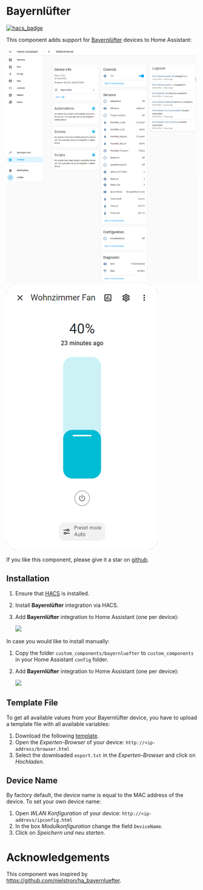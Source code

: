# Bayernlüfter

[![hacs_badge](https://img.shields.io/badge/HACS-Custom-41BDF5.svg)](https://github.com/hacs/integration)

This component adds support for [Bayernlüfter](https://www.bayernluft.de) devices to Home Assistant:

![Device](./doc/device.png)
![Fan](./doc/fan.png)

If you like this component, please give it a star on [github](https://github.com/mampfes/ha_bayernluefter).

## Installation

1. Ensure that [HACS](https://hacs.xyz) is installed.
2. Install **Bayernlüfter** integration via HACS.
3. Add **Bayernlüfter** integration to Home Assistant (one per device):

   [![](https://my.home-assistant.io/badges/config_flow_start.svg)](https://my.home-assistant.io/redirect/config_flow_start?domain=bayernluefter)

In case you would like to install manually:

1. Copy the folder `custom_components/bayernluefter` to `custom_components` in your Home Assistant `config` folder.
2. Add **Bayernlüfter** integration to Home Assistant (one per device):

   [![](https://my.home-assistant.io/badges/config_flow_start.svg)](https://my.home-assistant.io/redirect/config_flow_start?domain=bayernluefter)

## Template File

To get all available values from your Bayernlüfter device, you have to upload a template file with all available variables:

1. Download the following [template](./doc/export.txt).
2. Open the *Experten-Browser* of your device: `http://<ip-address/browser.html`
3. Select the downloaded `export.txt` in the *Experten-Browser* and click on *Hochladen*.

## Device Name

By factory default, the device name is equal to the MAC address of the device. To set your own device name:

1. Open *WLAN Konfiguration* of your device: `http://<ip-address/ipconfig.html`
2. In the box *Modulkonfiguration* change the field `DeviceName`.
3. Click on *Speichern und neu starten*.

# Acknowledgements

This component was inspired by <https://github.com/nielstron/ha_bayernluefter>.
